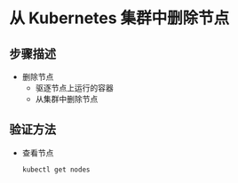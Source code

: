 # 从 Kubernetes 集群中删除节点

## 步骤描述
- 删除节点
  - 驱逐节点上运行的容器
  - 从集群中删除节点

## 验证方法

- 查看节点

  ```sh
  kubectl get nodes
  ```
